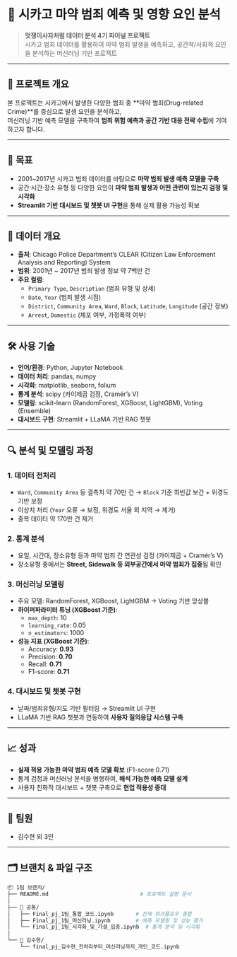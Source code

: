 # 🧠 시카고 마약 범죄 예측 및 영향 요인 분석

> **멋쟁이사자처럼 데이터 분석 4기 파이널 프로젝트**  
> 시카고 범죄 데이터를 활용하여 마약 범죄 발생을 예측하고, 공간적/사회적 요인을 분석하는 머신러닝 기반 프로젝트

---

## 📌 프로젝트 개요

본 프로젝트는 시카고에서 발생한 다양한 범죄 중 **마약 범죄(Drug-related Crime)**를 중심으로 발생 요인을 분석하고,  
머신러닝 기반 예측 모델을 구축하여 **범죄 위험 예측과 공간 기반 대응 전략 수립**에 기여하고자 합니다.

---

## 🎯 목표

- 2001~2017년 시카고 범죄 데이터를 바탕으로 **마약 범죄 발생 예측 모델을 구축**  
- 공간·시간·장소 유형 등 다양한 요인이 **마약 범죄 발생과 어떤 관련이 있는지 검정 및 시각화**  
- **Streamlit 기반 대시보드 및 챗봇 UI 구현**을 통해 실제 활용 가능성 확보

---

## 📂 데이터 개요

- **출처**: Chicago Police Department’s CLEAR (Citizen Law Enforcement Analysis and Reporting) System  
- **범위**: 2001년 ~ 2017년 범죄 발생 정보 약 7백만 건  
- **주요 컬럼**:  
  - `Primary Type`, `Description` (범죄 유형 및 상세)  
  - `Date`, `Year` (범죄 발생 시점)  
  - `District`, `Community Area`, `Ward`, `Block`, `Latitude`, `Longitude` (공간 정보)  
  - `Arrest`, `Domestic` (체포 여부, 가정폭력 여부)  

---

## 🛠 사용 기술

- **언어/환경**: Python, Jupyter Notebook  
- **데이터 처리**: pandas, numpy  
- **시각화**: matplotlib, seaborn, folium  
- **통계 분석**: scipy (카이제곱 검정, Cramér’s V)  
- **모델링**: scikit-learn (RandomForest, XGBoost, LightGBM), Voting (Ensemble)  
- **대시보드 구현**: Streamlit + LLaMA 기반 RAG 챗봇

---

## 🔍 분석 및 모델링 과정

### 1. 데이터 전처리
- `Ward`, `Community Area` 등 결측치 약 70만 건 → `Block` 기준 최빈값 보간 + 위경도 기반 보정  
- 이상치 처리 (`Year` 오류 → 보정, 위경도 서울 외 지역 → 제거)  
- 중복 데이터 약 170만 건 제거

### 2. 통계 분석
- 요일, 시간대, 장소유형 등과 마약 범죄 간 연관성 검정 (카이제곱 + Cramér’s V)  
- 장소유형 중에서는 **Street, Sidewalk 등 외부공간에서 마약 범죄가 집중**됨 확인

### 3. 머신러닝 모델링
- 주요 모델: RandomForest, XGBoost, LightGBM → Voting 기반 앙상블  
- **하이퍼파라미터 튜닝 (XGBoost 기준)**:
  - `max_depth`: 10  
  - `learning_rate`: 0.05  
  - `n_estimators`: 1000
- **성능 지표 (XGBoost 기준)**:
  - Accuracy: **0.93**
  - Precision: **0.70**
  - Recall: **0.71**
  - F1-score: **0.71**

### 4. 대시보드 및 챗봇 구현
- 날짜/범죄유형/지도 기반 필터링 → Streamlit UI 구현  
- LLaMA 기반 RAG 챗봇과 연동하여 **사용자 질의응답 시스템 구축**

---

## 📈 성과

- **실제 적용 가능한 마약 범죄 예측 모델 확보** (F1-score 0.71)  
- 통계 검정과 머신러닝 분석을 병행하여, **해석 가능한 예측 모델 설계**
- 사용자 친화적 대시보드 + 챗봇 구축으로 **현업 적용성 증대**

---

## 🙌 팀원

- 김수현 외 3인

---

## 🗂 브랜치 & 파일 구조

```bash
📦 1팀 브랜치/
├── README.md                             # 프로젝트 설명 문서
│
├── 📁 공통/
│   ├── Final_pj_1팀_통합_코드.ipynb       # 전체 워크플로우 종합
│   ├── Final_pj_1팀_머신러닝.ipynb        # 예측 모델링 및 성능 평가
│   └── Final_pj_1팀_시각화_및_가설_입증.ipynb  # 통계 분석 및 시각화
│
└── 📁 김수현/
    └── final_pj_김수현_전처리부터_머신러닝까지_개인_코드.ipynb
